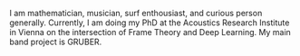 I am mathematician, musician, surf enthousiast, and curious person generally. Currently, I am doing my PhD at the Acoustics Research Institute in Vienna on the intersection of Frame Theory and Deep Learning. My main band project is GRUBER.